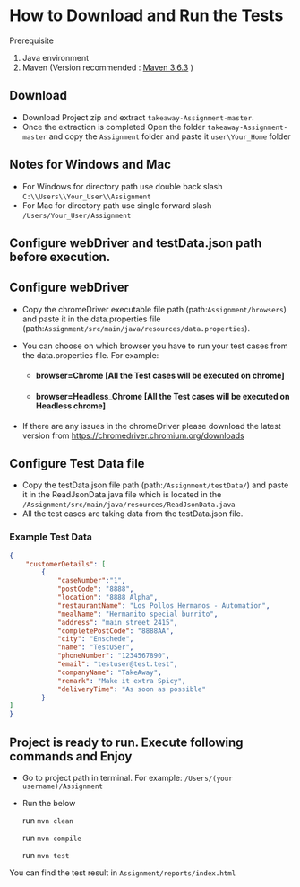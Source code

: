 # How to Download and Run the Tests

Prerequisite

1. Java environment
2. Maven (Version recommended : [Maven 3.6.3](https://maven.apache.org/download.cgi) )

## Download

* Download Project zip and extract `takeaway-Assignment-master`.
* Once the extraction is completed Open the folder `takeaway-Assignment-master` and copy the `Assignment` folder and paste it `user\Your_Home` folder

## Notes for Windows and Mac

* For Windows for directory path use double back slash `C:\\Users\\Your_User\\Assignment`
* For Mac for directory path use single forward slash `/Users/Your_User/Assignment`


## Configure webDriver and testData.json path before execution.

## Configure webDriver

* Copy the chromeDriver executable file path (path:`Assignment/browsers`) and paste it in the data.properties file (path:`Assignment/src/main/java/resources/data.properties`).

* You can choose on which browser you have to run your test cases from the data.properties file.
 For example: 
    *  #### browser=Chrome          [All the Test cases will be executed on chrome]
    *  #### browser=Headless_Chrome [All the Test cases will be executed on Headless chrome]
 
* If there are any issues in the chromeDriver please download the latest version from https://chromedriver.chromium.org/downloads


## Configure Test Data file

 * Copy the testData.json file path (path:`/Assignment/testData/`) and paste it in the ReadJsonData.java file which is located in the 
      `/Assignment/src/main/java/resources/ReadJsonData.java`
 * All the test cases are taking data from the testData.json file.  

### Example Test Data
```json
{
	"customerDetails": [
		{
		    "caseNumber":"1",
			"postCode": "8888",
			"location": "8888 Alpha",
			"restaurantName": "Los Pollos Hermanos - Automation",
			"mealName": "Hermanito special burrito",
			"address": "main street 2415",
			"completePostCode": "8888AA",
			"city": "Enschede",
			"name": "TestUSer",
			"phoneNumber": "1234567890",
			"email": "testuser@test.test",
			"companyName": "TakeAway",
			"remark": "Make it extra Spicy",
			"deliveryTime": "As soon as possible"
		}
]
}

```

## Project is ready to run. Execute following commands and Enjoy
 * Go to project path in terminal. For example: `/Users/(your username)/Assignment`
* Run the below

  run `mvn clean`

  run `mvn compile`

  run `mvn test`


You can find the test result in `Assignment/reports/index.html`


